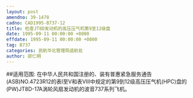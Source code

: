 ```yaml
---
layout: post
amendno: 39-1478
cadno: CAD1995-B737-12
title: 检查JT8D发动机的高压压气机第9至12级盘
date: 1995-09-11 00:00:00 +0800
effdate: 1995-09-11 00:00:00 +0800
tag: B737
categories: 民航华北管理局适航处
author: 邵仁明
---
```


##适用范围:
在中华人民共和国注册的、装有普惠紧急服务通告(ASB)NO.4723R12的表Ⅰ至Ⅴ和表Ⅷ中规定的第9到12级高压压气机(HPC)盘的(PW)JT8D-17A涡轮风扇发动机的波音737系列飞机。

